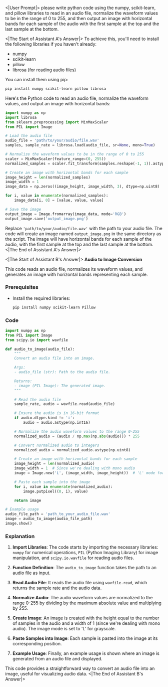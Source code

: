 <|User Prompt|>
please write python code using the numpy, scikit-learn, and pillow libraries to read in an audio file, normalize the waveform values to be in the range of 0 to 255, and then output an image with horizontal bands for each sample of the audio with the first sample at the top and the last sample at the bottom.

<|The Start of Assistant A's Answer|>
To achieve this, you'll need to install the following libraries if you haven't already:

- numpy
- scikit-learn
- pillow
- librosa (for reading audio files)

You can install them using pip:

```bash
pip install numpy scikit-learn pillow librosa
```

Here's the Python code to read an audio file, normalize the waveform values, and output an image with horizontal bands:

```python
import numpy as np
import librosa
from sklearn.preprocessing import MinMaxScaler
from PIL import Image

# Load the audio file
audio_file = 'path/to/your/audio/file.wav'
samples, sample_rate = librosa.load(audio_file, sr=None, mono=True)

# Normalize the waveform values to be in the range of 0 to 255
scaler = MinMaxScaler(feature_range=(0, 255))
normalized_samples = scaler.fit_transform(samples.reshape(-1, 1)).astype(np.uint8)

# Create an image with horizontal bands for each sample
image_height = len(normalized_samples)
image_width = 1
image_data = np.zeros((image_height, image_width, 3), dtype=np.uint8)

for i, value in enumerate(normalized_samples):
    image_data[i, 0] = [value, value, value]

# Save the image
output_image = Image.fromarray(image_data, mode='RGB')
output_image.save('output_image.png')
```

Replace `'path/to/your/audio/file.wav'` with the path to your audio file. The code will create an image named `output_image.png` in the same directory as the script. The image will have horizontal bands for each sample of the audio, with the first sample at the top and the last sample at the bottom.
<|The End of Assistant A's Answer|>

<|The Start of Assistant B's Answer|>
**Audio to Image Conversion**

This code reads an audio file, normalizes its waveform values, and generates an image with horizontal bands representing each sample.

### Prerequisites

- Install the required libraries:
  ```bash
  pip install numpy scikit-learn Pillow
  ```

### Code

```python
import numpy as np
from PIL import Image
from scipy.io import wavfile

def audio_to_image(audio_file):
    """
    Convert an audio file into an image.

    Args:
    - audio_file (str): Path to the audio file.

    Returns:
    - image (PIL Image): The generated image.
    """

    # Read the audio file
    sample_rate, audio = wavfile.read(audio_file)

    # Ensure the audio is in 16-bit format
    if audio.dtype.kind != 'i':
        audio = audio.astype(np.int16)

    # Normalize the audio waveform values to the range 0-255
    normalized_audio = (audio / np.max(np.abs(audio))) * 255

    # Convert normalized audio to integers
    normalized_audio = normalized_audio.astype(np.uint8)

    # Create an image with horizontal bands for each sample
    image_height = len(normalized_audio)
    image_width = 1  # Since we're dealing with mono audio
    image = Image.new('L', (image_width, image_height))  # 'L' mode for grayscale

    # Paste each sample into the image
    for i, value in enumerate(normalized_audio):
        image.putpixel((0, i), value)

    return image

# Example usage
audio_file_path = 'path_to_your_audio_file.wav'
image = audio_to_image(audio_file_path)
image.show()
```

### Explanation

1. **Import Libraries**: The code starts by importing the necessary libraries: `numpy` for numerical operations, `PIL` (Python Imaging Library) for image manipulation, and `scipy.io.wavfile` for reading audio files.

2. **Function Definition**: The `audio_to_image` function takes the path to an audio file as input.

3. **Read Audio File**: It reads the audio file using `wavfile.read`, which returns the sample rate and the audio data.

4. **Normalize Audio**: The audio waveform values are normalized to the range 0-255 by dividing by the maximum absolute value and multiplying by 255.

5. **Create Image**: An image is created with the height equal to the number of samples in the audio and a width of 1 (since we're dealing with mono audio). The image mode is set to 'L' for grayscale.

6. **Paste Samples into Image**: Each sample is pasted into the image at its corresponding position.

7. **Example Usage**: Finally, an example usage is shown where an image is generated from an audio file and displayed.

This code provides a straightforward way to convert an audio file into an image, useful for visualizing audio data.
<|The End of Assistant B's Answer|>